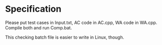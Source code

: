 # Specification

Please put test cases in Input.txt, AC code in AC.cpp, WA code in WA.cpp. Compile both and run Comp.bat.

This checking batch file is easier to write in Linux, though.